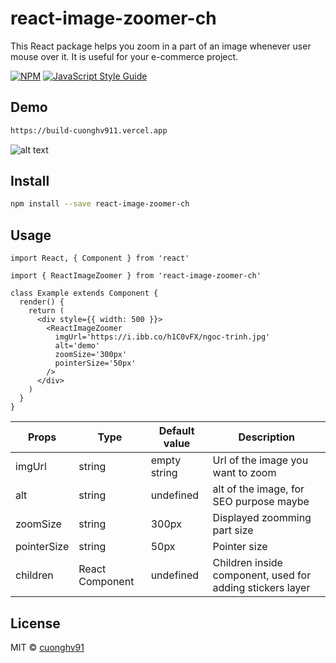 # react-image-zoomer-ch

This React package helps you zoom in a part of an image whenever user mouse over it. It is useful for your e-commerce project.

[![NPM](https://img.shields.io/npm/v/react-image-zoomer.svg)](https://www.npmjs.com/package/react-image-zoomer) [![JavaScript Style Guide](https://img.shields.io/badge/code_style-standard-brightgreen.svg)](https://standardjs.com)

## Demo

```bash
https://build-cuonghv911.vercel.app
```
![alt text](https://i.ibb.co/64W9C14/ezgif-2-ca770137aebe.gif)

## Install

```bash
npm install --save react-image-zoomer-ch
```

## Usage

```tsx
import React, { Component } from 'react'

import { ReactImageZoomer } from 'react-image-zoomer-ch'

class Example extends Component {
  render() {
    return (
      <div style={{ width: 500 }}>
        <ReactImageZoomer
          imgUrl='https://i.ibb.co/h1C0vFX/ngoc-trinh.jpg'
          alt='demo'
          zoomSize='300px'
          pointerSize='50px'
        />
      </div>
    )
  }
}
```

| Props  | Type | Default value | Description |
| ------------- | ------------- |------------- |------------- |
| imgUrl  | string | empty string | Url of the image you want to zoom  |
| alt  | string | undefined | alt of the image, for SEO purpose maybe  |
| zoomSize  | string  | 300px | Displayed zoomming part size  |
| pointerSize  | string  | 50px | Pointer size  |
| children  | React Component  | undefined | Children inside component, used for adding stickers layer  |

## License

MIT © [cuonghv91](https://github.com/cuonghv91)
